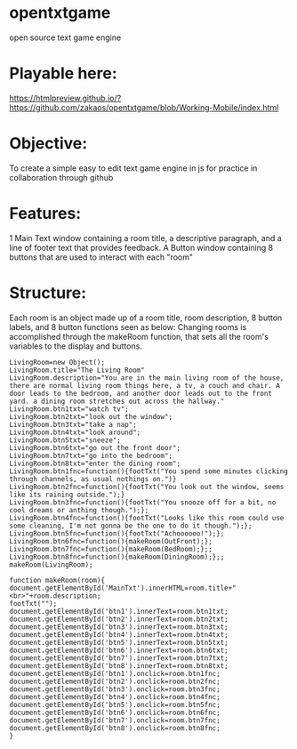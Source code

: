 # opentxtgame
open source text game engine

# Playable here:
https://htmlpreview.github.io/?https://github.com/zakaos/opentxtgame/blob/Working-Mobile/index.html
# Objective:
To create a simple easy to edit text game engine in js for practice in collaboration through github

# Features:
1 Main Text window containing a room title, a descriptive paragraph, and a line of footer text that provides feedback. A Button window containing 8 buttons that are used to interact with each "room"

# Structure:
Each room is an object made up of a room title, room description, 8 button labels, and 8 button functions seen as below:
Changing rooms is accomplished through the makeRoom function, that sets all the room's variables to the display and buttons.

```
LivingRoom=new Object();
LivingRoom.title="The Living Room"
LivingRoom.description="You are in the main living room of the house, there are normal living room things here, a tv, a couch and chair. A door leads to the bedroom, and another door leads out to the front yard. a dining room stretches out across the hallway."
LivingRoom.btn1txt="watch tv";
LivingRoom.btn2txt="look out the window";
LivingRoom.btn3txt="take a nap";
LivingRoom.btn4txt="look around";
LivingRoom.btn5txt="sneeze";
LivingRoom.btn6txt="go out the front door";
LivingRoom.btn7txt="go into the bedroom";
LivingRoom.btn8txt="enter the dining room";
LivingRoom.btn1fnc=function(){footTxt("You spend some minutes clicking through channels, as usual nothings on.")}
LivingRoom.btn2fnc=function(){footTxt("You look out the window, seems like its raining outside.");}
LivingRoom.btn3fnc=function(){footTxt("You snooze off for a bit, no cool dreams or anthing though.");};
LivingRoom.btn4fnc=function(){footTxt("Looks like this room could use some cleaning, I'm not gonna be the one to do it though.");};
LivingRoom.btn5fnc=function(){footTxt("Achoooooo!");};
LivingRoom.btn6fnc=function(){makeRoom(OutFront);};
LivingRoom.btn7fnc=function(){makeRoom(BedRoom);};;
LivingRoom.btn8fnc=function(){makeRoom(DiningRoom);};;
makeRoom(LivingRoom);

function makeRoom(room){
document.getElementById('MainTxt').innerHTML=room.title+"<br>"+room.description;
footTxt("");
document.getElementById('btn1').innerText=room.btn1txt;
document.getElementById('btn2').innerText=room.btn2txt;
document.getElementById('btn3').innerText=room.btn3txt;
document.getElementById('btn4').innerText=room.btn4txt;
document.getElementById('btn5').innerText=room.btn5txt;
document.getElementById('btn6').innerText=room.btn6txt;
document.getElementById('btn7').innerText=room.btn7txt;
document.getElementById('btn8').innerText=room.btn8txt;
document.getElementById('btn1').onclick=room.btn1fnc;
document.getElementById('btn2').onclick=room.btn2fnc;
document.getElementById('btn3').onclick=room.btn3fnc;
document.getElementById('btn4').onclick=room.btn4fnc;
document.getElementById('btn5').onclick=room.btn5fnc;
document.getElementById('btn6').onclick=room.btn6fnc;
document.getElementById('btn7').onclick=room.btn7fnc;
document.getElementById('btn8').onclick=room.btn8fnc;
}

```
